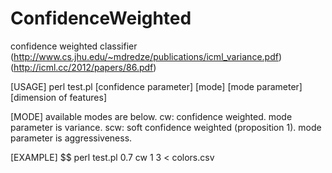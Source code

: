 ConfidenceWeighted
========================

confidence weighted classifier
(http://www.cs.jhu.edu/~mdredze/publications/icml_variance.pdf)
(http://icml.cc/2012/papers/86.pdf)

[USAGE]
perl test.pl [confidence parameter] [mode] [mode parameter] [dimension of features]

[MODE]
available modes are below.
cw: confidence weighted. mode parameter is variance.
scw: soft confidence weighted (proposition 1). mode parameter is aggressiveness.

[EXAMPLE]
$$ perl test.pl 0.7 cw 1 3 < colors.csv

